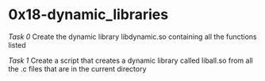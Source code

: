 # 0x18-dynamic_libraries

*Task 0*
Create the dynamic library libdynamic.so containing all the functions listed

*Task 1*
Create a script that creates a dynamic library called liball.so from
all the .c files that are in the current directory
